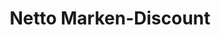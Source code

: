 ---
title: "Netto Marken-Discount"
url: /krefeld/netto-marken-discount-scharfstrasse/
shop: Supermarkt
---